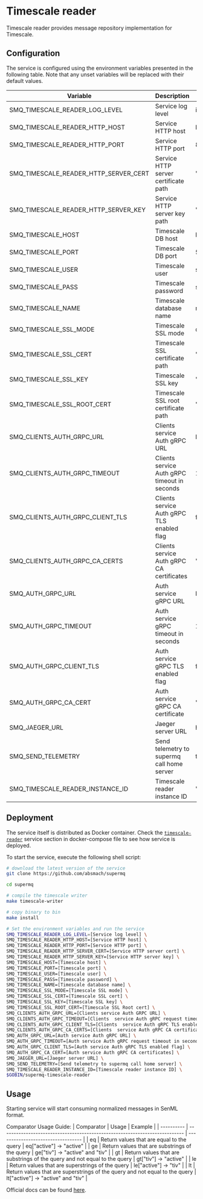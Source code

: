 # Timescale reader

Timescale reader provides message repository implementation for Timescale.

## Configuration

The service is configured using the environment variables presented in the
following table. Note that any unset variables will be replaced with their
default values.

| Variable                              | Description                                  | Default                      |
| ------------------------------------- | -------------------------------------------- | ---------------------------- |
| SMQ_TIMESCALE_READER_LOG_LEVEL        | Service log level                            | info                         |
| SMQ_TIMESCALE_READER_HTTP_HOST        | Service HTTP host                            | localhost                    |
| SMQ_TIMESCALE_READER_HTTP_PORT        | Service HTTP port                            | 8180                         |
| SMQ_TIMESCALE_READER_HTTP_SERVER_CERT | Service HTTP server certificate path         | ""                           |
| SMQ_TIMESCALE_READER_HTTP_SERVER_KEY  | Service HTTP server key path                 | ""                           |
| SMQ_TIMESCALE_HOST                    | Timescale DB host                            | localhost                    |
| SMQ_TIMESCALE_PORT                    | Timescale DB port                            | 5432                         |
| SMQ_TIMESCALE_USER                    | Timescale user                               | supermq                      |
| SMQ_TIMESCALE_PASS                    | Timescale password                           | supermq                      |
| SMQ_TIMESCALE_NAME                    | Timescale database name                      | messages                     |
| SMQ_TIMESCALE_SSL_MODE                | Timescale SSL mode                           | disabled                     |
| SMQ_TIMESCALE_SSL_CERT                | Timescale SSL certificate path               | ""                           |
| SMQ_TIMESCALE_SSL_KEY                 | Timescale SSL key                            | ""                           |
| SMQ_TIMESCALE_SSL_ROOT_CERT           | Timescale SSL root certificate path          | ""                           |
| SMQ_CLIENTS_AUTH_GRPC_URL             | Clients service Auth gRPC URL                | localhost:7000               |
| SMQ_CLIENTS_AUTH_GRPC_TIMEOUT         | Clients service Auth gRPC timeout in seconds | 1s                           |
| SMQ_CLIENTS_AUTH_GRPC_CLIENT_TLS      | Clients service Auth gRPC TLS enabled flag   | false                        |
| SMQ_CLIENTS_AUTH_GRPC_CA_CERTS        | Clients service Auth gRPC CA certificates    | ""                           |
| SMQ_AUTH_GRPC_URL                     | Auth service gRPC URL                        | localhost:7001               |
| SMQ_AUTH_GRPC_TIMEOUT                 | Auth service gRPC timeout in seconds         | 1s                           |
| SMQ_AUTH_GRPC_CLIENT_TLS              | Auth service gRPC TLS enabled flag           | false                        |
| SMQ_AUTH_GRPC_CA_CERT                 | Auth service gRPC CA certificate             | ""                           |
| SMQ_JAEGER_URL                        | Jaeger server URL                            | http://jaeger:4318/v1/traces |
| SMQ_SEND_TELEMETRY                    | Send telemetry to supermq call home server   | true                         |
| SMQ_TIMESCALE_READER_INSTANCE_ID      | Timescale reader instance ID                 | ""                           |

## Deployment

The service itself is distributed as Docker container. Check the [`timescale-reader`](https://github.com/absmach/supermq/blob/main/docker/addons/timescale-reader/docker-compose.yml#L17-L41) service section in docker-compose file to see how service is deployed.

To start the service, execute the following shell script:

```bash
# download the latest version of the service
git clone https://github.com/absmach/supermq

cd supermq

# compile the timescale writer
make timescale-writer

# copy binary to bin
make install

# Set the environment variables and run the service
SMQ_TIMESCALE_READER_LOG_LEVEL=[Service log level] \
SMQ_TIMESCALE_READER_HTTP_HOST=[Service HTTP host] \
SMQ_TIMESCALE_READER_HTTP_PORT=[Service HTTP port] \
SMQ_TIMESCALE_READER_HTTP_SERVER_CERT=[Service HTTP server cert] \
SMQ_TIMESCALE_READER_HTTP_SERVER_KEY=[Service HTTP server key] \
SMQ_TIMESCALE_HOST=[Timescale host] \
SMQ_TIMESCALE_PORT=[Timescale port] \
SMQ_TIMESCALE_USER=[Timescale user] \
SMQ_TIMESCALE_PASS=[Timescale password] \
SMQ_TIMESCALE_NAME=[Timescale database name] \
SMQ_TIMESCALE_SSL_MODE=[Timescale SSL mode] \
SMQ_TIMESCALE_SSL_CERT=[Timescale SSL cert] \
SMQ_TIMESCALE_SSL_KEY=[Timescale SSL key] \
SMQ_TIMESCALE_SSL_ROOT_CERT=[Timescale SSL Root cert] \
SMQ_CLIENTS_AUTH_GRPC_URL=[Clients service Auth GRPC URL] \
SMQ_CLIENTS_AUTH_GRPC_TIMEOUT=[Clients  service Auth gRPC request timeout in seconds] \
SMQ_CLIENTS_AUTH_GRPC_CLIENT_TLS=[Clients  service Auth gRPC TLS enabled flag] \
SMQ_CLIENTS_AUTH_GRPC_CA_CERTS=[Clients  service Auth gRPC CA certificates] \
SMQ_AUTH_GRPC_URL=[Auth service Auth gRPC URL] \
SMQ_AUTH_GRPC_TIMEOUT=[Auth service Auth gRPC request timeout in seconds] \
SMQ_AUTH_GRPC_CLIENT_TLS=[Auth service Auth gRPC TLS enabled flag] \
SMQ_AUTH_GRPC_CA_CERT=[Auth service Auth gRPC CA certificates] \
SMQ_JAEGER_URL=[Jaeger server URL] \
SMQ_SEND_TELEMETRY=[Send telemetry to supermq call home server] \
SMQ_TIMESCALE_READER_INSTANCE_ID=[Timescale reader instance ID] \
$GOBIN/supermq-timescale-reader
```

## Usage

Starting service will start consuming normalized messages in SenML format.

Comparator Usage Guide:
| Comparator | Usage                                                                       | Example                            |
| ---------- | --------------------------------------------------------------------------- | ---------------------------------- |
| eq         | Return values that are equal to the query                                   | eq["active"] -> "active"           |
| ge         | Return values that are substrings of the query                              | ge["tiv"] -> "active" and "tiv"    |
| gt         | Return values that are substrings of the query and not equal to the query   | gt["tiv"] -> "active"              |
| le         | Return values that are superstrings of the query                            | le["active"] -> "tiv"              |
| lt         | Return values that are superstrings of the query and not equal to the query | lt["active"] -> "active" and "tiv" |

Official docs can be found [here](https://docs.supermq.abstractmachines.fr).
